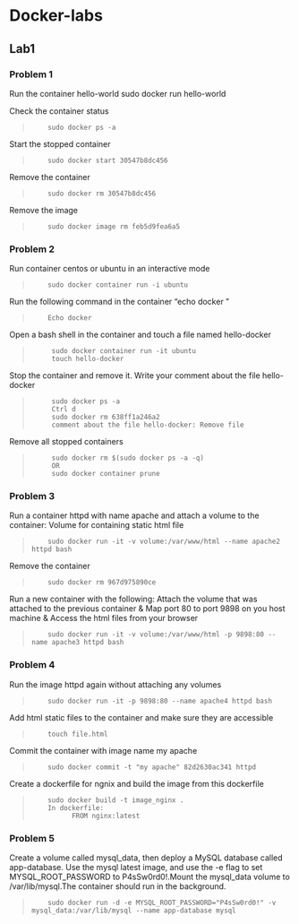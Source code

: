 # Docker-labs

## Lab1

### Problem 1

Run the container hello-world
         sudo docker run hello-world

Check the container status
>         sudo docker ps -a

Start the stopped container
>         sudo docker start 30547b8dc456

Remove the container
>         sudo docker rm 30547b8dc456

Remove the image
>         sudo docker image rm feb5d9fea6a5 

### Problem 2

Run container centos or ubuntu in an interactive mode 
>         sudo docker container run -i ubuntu

Run the following command in the container “echo docker ”
>         Echo docker

Open a bash shell in the container and touch a file named hello-docker
>          sudo docker container run -it ubuntu
>          touch hello-docker

Stop the container and remove it. Write your comment about the file hello-docker
>          sudo docker ps -a
>          Ctrl d
>          sudo docker rm 638ff1a246a2
>          comment about the file hello-docker: Remove file


Remove all stopped containers
>          sudo docker rm $(sudo docker ps -a -q)
>          OR
>          sudo docker container prune

### Problem 3
Run a container httpd with name apache and attach a volume to the container: Volume for containing static html file
>         sudo docker run -it -v volume:/var/www/html --name apache2 httpd bash

Remove the container
>         sudo docker rm 967d975890ce 

Run a new container with the following: Attach the volume that was attached to the
previous container & Map port 80 to port 9898 on you host machine & Access the html files from your browser
>         sudo docker run -it -v volume:/var/www/html -p 9898:80 --name apache3 httpd bash

### Problem 4
Run the image httpd again without attaching any volumes
>         sudo docker run -it -p 9898:80 --name apache4 httpd bash

Add html static files to the container and make sure they are accessible
>         touch file.html

Commit the container with image name my apache
>         sudo docker commit -t "my apache" 82d2630ac341 httpd 

Create a dockerfile for ngnix and build the image from this dockerfile
>         sudo docker build -t image_nginx .
>         In dockerfile:
>               FROM nginx:latest

### Problem 5
Create a volume called mysql_data, then deploy a MySQL database called app-database. Use the mysql latest image, and use the -e flag to set MYSQL_ROOT_PASSWORD to P4sSw0rd0!.Mount the mysql_data volume to /var/lib/mysql.The container should run in the background.
>         sudo docker run -d -e MYSQL_ROOT_PASSWORD="P4sSw0rd0!" -v mysql_data:/var/lib/mysql --name app-database mysql
